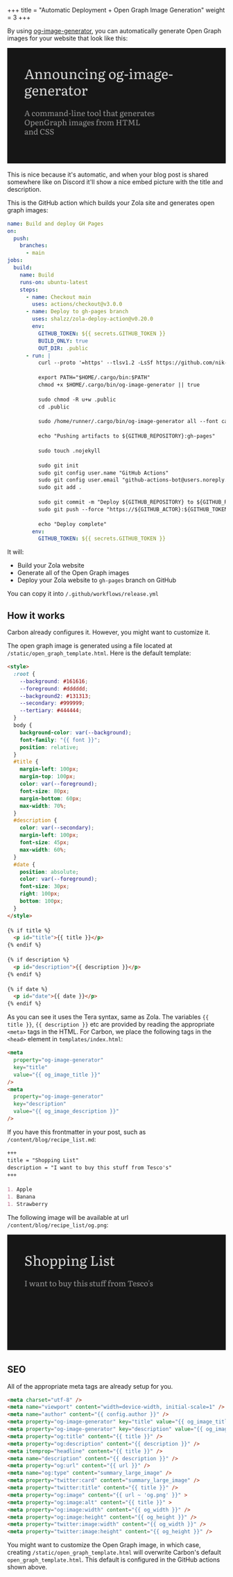 +++
title = "Automatic Deployment + Open Graph Image Generation"
weight = 3
+++

By using [og-image-generator](https://github.com/nik-rev/og-image-generator), you can automatically generate Open Graph images for your website that look like this:

![open graph preview](/features/open_graph_preview.png)

This is nice because it's automatic, and when your blog post is shared somewhere like on Discord it'll show a nice embed picture with the title and description.

This is the GitHub action which builds your Zola site and generates open graph images:

```yaml
name: Build and deploy GH Pages
on:
  push:
    branches:
      - main
jobs:
  build:
    name: Build
    runs-on: ubuntu-latest
    steps:
      - name: Checkout main
        uses: actions/checkout@v3.0.0
      - name: Deploy to gh-pages branch
        uses: shalzz/zola-deploy-action@v0.20.0
        env:
          GITHUB_TOKEN: ${{ secrets.GITHUB_TOKEN }}
          BUILD_ONLY: true
          OUT_DIR: .public
      - run: |
          curl --proto '=https' --tlsv1.2 -LsSf https://github.com/nik-rev/og-image-generator/releases/download/v0.2.0/og-image-generator-installer.sh | sh

          export PATH="$HOME/.cargo/bin:$PATH"
          chmod +x $HOME/.cargo/bin/og-image-generator || true

          sudo chmod -R u+w .public
          cd .public

          sudo /home/runner/.cargo/bin/og-image-generator all --font carbon/fonts/Literata/Literata.ttf open_graph_template.html .

          echo "Pushing artifacts to ${GITHUB_REPOSITORY}:gh-pages"

          sudo touch .nojekyll

          sudo git init
          sudo git config user.name "GitHub Actions"
          sudo git config user.email "github-actions-bot@users.noreply.github.com"
          sudo git add .

          sudo git commit -m "Deploy ${GITHUB_REPOSITORY} to ${GITHUB_REPOSITORY}:gh-pages"
          sudo git push --force "https://${GITHUB_ACTOR}:${GITHUB_TOKEN}@github.com/${GITHUB_REPOSITORY}" master:gh-pages

          echo "Deploy complete"
        env:
          GITHUB_TOKEN: ${{ secrets.GITHUB_TOKEN }}
```

It will:
- Build your Zola website
- Generate all of the Open Graph images
- Deploy your Zola website to `gh-pages` branch on GitHub

You can copy it into `/.github/workflows/release.yml`

## How it works

Carbon already configures it.
However, you might want to customize it.

The open graph image is generated using a file located at `/static/open_graph_template.html`. Here is the default template:

```html
<style>
  :root {
    --background: #161616;
    --foreground: #dddddd;
    --background2: #131313;
    --secondary: #999999;
    --tertiary: #444444;
  }
  body {
    background-color: var(--background);
    font-family: "{{ font }}";
    position: relative;
  }
  #title {
    margin-left: 100px;
    margin-top: 100px;
    color: var(--foreground);
    font-size: 80px;
    margin-bottom: 60px;
    max-width: 70%;
  }
  #description {
    color: var(--secondary);
    margin-left: 100px;
    font-size: 45px;
    max-width: 60%;
  }
  #date {
    position: absolute;
    color: var(--foreground);
    font-size: 30px;
    right: 100px;
    bottom: 100px;
  }
</style>

{% if title %}
  <p id="title">{{ title }}</p>
{% endif %}

{% if description %}
  <p id="description">{{ description }}</p>
{% endif %}

{% if date %}
  <p id="date">{{ date }}</p>
{% endif %}
```

As you can see it uses the Tera syntax, same as Zola.
The variables `{{ title }}`, `{{ description }}` etc are provided by reading the appropriate `<meta>` tags in the HTML.
For Carbon, we place the following tags in the `<head>` element in `templates/index.html`:

```html
<meta
  property="og-image-generator"
  key="title"
  value="{{ og_image_title }}"
/>
<meta
  property="og-image-generator"
  key="description"
  value="{{ og_image_description }}"
/>
```

If you have this frontmatter in your post, such as `/content/blog/recipe_list.md`:

````md
+++
title = "Shopping List"
description = "I want to buy this stuff from Tesco's"
+++

1. Apple
1. Banana
1. Strawberry
````

The following image will be available at url `/content/blog/recipe_list/og.png`:

![recipes preview](/features/recipes.png)

## SEO

All of the appropriate meta tags are already setup for you.

```html
<meta charset="utf-8" />
<meta name="viewport" content="width=device-width, initial-scale=1" />
<meta name="author" content="{{ config.author }}" />
<meta property="og-image-generator" key="title" value="{{ og_image_title }}" />
<meta property="og-image-generator" key="description" value="{{ og_image_description }}" />
<meta property="og:title" content="{{ title }}" />
<meta property="og:description" content="{{ description }}" />
<meta itemprop="headline" content="{{ title }}" />
<meta name="description" content="{{ description }}" />
<meta property="og:url" content="{{ url }}" />
<meta name="og:type" content="summary_large_image" />
<meta property="twitter:card" content="summary_large_image" />
<meta property="twitter:title" content="{{ title }}" />
<meta property="og:image" content="{{ url ~ 'og.png' }}" >
<meta property="og:image:alt" content="{{ title }}" >
<meta property="og:image:width" content="{{ og_width }}" />
<meta property="og:image:height" content="{{ og_height }}" />
<meta property="twitter:image:width" content="{{ og_width }}" />
<meta property="twitter:image:height" content="{{ og_height }}" />
```

You might want to customize the Open Graph image, in which case, creating `/static/open_graph_template.html` will overwrite Carbon's default `open_graph_template.html`. This default is configured in the GitHub actions shown above.
